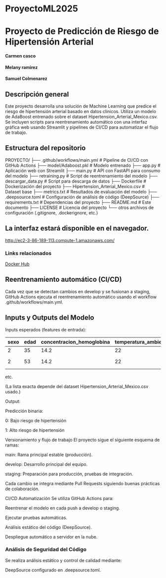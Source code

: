 # ProyectoML2025
# Proyecto de Predicción de Riesgo de Hipertensión Arterial
#### Carmen casco
#### Melany ramirez
#### Samuel Colmenarez 

 ## Descripción general
Este proyecto desarrolla una solución de Machine Learning que predice el riesgo de hipertensión arterial basado en datos clínicos. Utiliza un modelo de AdaBoost entrenado sobre el dataset Hipertension_Arterial_Mexico.csv.
Se incluyen scripts para reentrenamiento automático con una interfaz gráfica web usando Streamlit y pipelines de CI/CD para automatizar el flujo de trabajo.

 ## Estructura del repositorio

PROYECTO/
├── .github/workflows/main.yml       # Pipeline de CI/CD con GitHub Actions
├── model/Adaboost.pkl                # Modelo entrenado
├── app.py                            # Aplicación web con Streamlit
├── main.py                           # API con FastAPI para consumo del modelo
├── retraining.py                     # Script de reentrenamiento del modelo
├── descargar_data.py                 # Script para descarga de datos
├── Dockerfile                        # Dockerización del proyecto
├── Hipertension_Arterial_Mexico.csv  # Dataset base
├── metrics.txt                       # Resultados de evaluación del modelo
├── .deepsource.toml                  # Configuración de análisis de código (DeepSource)
├── requirements.txt                  # Dependencias del proyecto
├── README.md                         # Este documento
├── LICENSE                           # Licencia del proyecto
└── otros archivos de configuración (.gitignore, .dockerignore, etc.)


## La interfaz estará disponible en el navegador.

http://ec2-3-86-189-113.compute-1.amazonaws.com/

### Links relacionados 
 [Docker Hub](https://hub.docker.com/repositories/samcfer)


## Reentrenamiento automático (CI/CD)
Cada vez que se detectan cambios en develop y se fusionan a staging, GitHub Actions ejecuta el reentrenamiento automático usando el workflow .github/workflows/main.yml.

 ## Inputs y Outputs del Modelo
Inputs esperados (features de entrada):

| sexo | edad | concentracion_hemoglobina | temperatura_ambiente | valor_acido_urico | valor_albumina | valor_colesterol_hdl | valor_colesterol_ldl | valor_colesterol_total | valor_creatina | resultado_glucosa | valor_insulina | valor_trigliceridos | resultado_glucosa_promedio | valor_hemoglobina_glucosilada | valor_ferritina | valor_folato | valor_homocisteina | valor_proteinac_reactiva | valor_transferrina | valor_vitamina_bdoce | valor_vitamina_d | peso  | estatura | medida_cintura | segundamedicion_peso | segundamedicion_estatura | distancia_rodilla_talon | circunferencia_de_la_pantorrilla | segundamedicion_cintura | tension_arterial | sueno_horas | masa_corporal | actividad_total | riesgo_hipertension |
|------|------|---------------------------|----------------------|-------------------|----------------|----------------------|----------------------|------------------------|----------------|-------------------|----------------|---------------------|----------------------------|------------------------------|-----------------|--------------|-------------------|--------------------------|---------------------|----------------------|-----------------|-------|----------|----------------|----------------------|-------------------------|------------------------|--------------------------------|------------------------|-----------------|-------------|---------------|----------------|---------------------|
| 2    | 35   | 14.2                      | 22                   | 4.8               | 4              | 34                   | 86                   | 139                    | 0.58           | 92                | 4              | 123                 | 103                        | 5.2                          | 2.7             | 23.4         | 4.9               | 0.02                     | 1.1                 | 167                  | 20.8            | 98.7  | 159.4    | 125.2          | 64.7                 | 154                     | 48.5                  | 33.5                         | 222.2                  | 105             | 2           | 37.41239517   | 120            | Si tiene hipertension                   |
| 2    | 53   | 14.2                      | 22                   | 4.8               | 4              | 34                   | 86                   | 139                    | 0.58           | 92                | 4              | 123                 | 103                        | 5.2                          | 2.7             | 23.4         | 4.9               | 0.02                     | 1.1                 | 167                  | 20.8            | 55.9  | 151.4    | 222.2          | 64.7                 | 154                     | 48.5                  | 33.5                         | 222.2                  | 121             | 3           | 23.40945307   | 540            | NO tiene hipertension                   |


etc.

(La lista exacta depende del dataset Hipertension_Arterial_Mexico.csv usado.)

Output:

Predicción binaria:

0: Bajo riesgo de hipertensión

1: Alto riesgo de hipertensión

Versionamiento y flujo de trabajo
El proyecto sigue el siguiente esquema de ramas:

main: Rama principal estable (producción).

develop: Desarrollo principal del equipo.

staging: Preparación para producción, pruebas de integración.

Cada cambio se integra mediante Pull Requests siguiendo buenas prácticas de colaboración.

CI/CD Automatización
Se utiliza GitHub Actions para:

Reentrenar el modelo en cada push a develop o staging.

Ejecutar pruebas automáticas.

Análisis estático del código (DeepSource).

Despliegue automático a servidor en la nube.

### Análisis de Seguridad del Código
Se realiza análisis estático y control de calidad mediante:

DeepSource configurado en .deepsource.toml.
